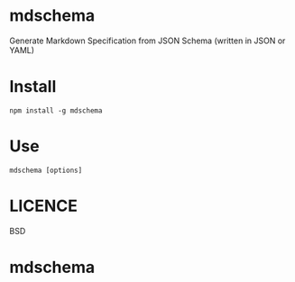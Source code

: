 # mdschema 

Generate Markdown Specification from JSON Schema (written in JSON or YAML)

# Install

`
npm install -g mdschema
`

# Use
`
mdschema [options]
`

# LICENCE
BSD
# mdschema
